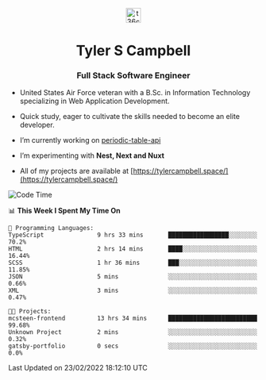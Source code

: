 <p align="center">
<a href="https://www.linkedin.com/in/t36campbell" target="blank"><img align="center" src="https://ik.imagekit.io/t36campbell/Portfolio/linkedin.png.original_m8bbGgPh6.png" alt="t36campbell" height="30" width="30" /></a>
</p>
<h1 align="center">Tyler S Campbell</h1>
<h3 align="center">Full Stack Software Engineer</h3>

* United States Air Force veteran with a B.Sc. in Information Technology specializing in Web Application Development. 

* Quick study, eager to cultivate the skills needed to become an elite developer.

* I’m currently working on [periodic-table-api](https://github.com/t36campbell/periodic-table-api)

* I’m experimenting with **Nest, Next and Nuxt**

* All of my projects are available at [https://tylercampbell.space/](https://tylercampbell.space/)

<!--START_SECTION:waka-->
![Code Time](http://img.shields.io/badge/Code%20Time-1%2C439%20hrs%2033%20mins-blue)

📊 **This Week I Spent My Time On** 

```text
💬 Programming Languages: 
TypeScript               9 hrs 33 mins       █████████████████░░░░░░░░   70.2% 
HTML                     2 hrs 14 mins       ████░░░░░░░░░░░░░░░░░░░░░   16.44% 
SCSS                     1 hr 36 mins        ███░░░░░░░░░░░░░░░░░░░░░░   11.85% 
JSON                     5 mins              ░░░░░░░░░░░░░░░░░░░░░░░░░   0.66% 
XML                      3 mins              ░░░░░░░░░░░░░░░░░░░░░░░░░   0.47%

🐱‍💻 Projects: 
mcsteen-frontend         13 hrs 34 mins      █████████████████████████   99.68% 
Unknown Project          2 mins              ░░░░░░░░░░░░░░░░░░░░░░░░░   0.32% 
gatsby-portfolio         0 secs              ░░░░░░░░░░░░░░░░░░░░░░░░░   0.0%

```


 Last Updated on 23/02/2022 18:12:10 UTC
<!--END_SECTION:waka-->
